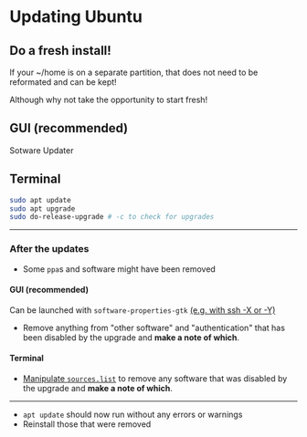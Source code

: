 # Updating Ubuntu

## Do a fresh install!

If your ~/home is on a separate partition, that does not need to be reformated and can be kept!

Although why not take the opportunity to start fresh!

## GUI (recommended)

Sotware Updater

## Terminal
```bash
sudo apt update
sudo apt upgrade
sudo do-release-upgrade # -c to check for upgrades
```

---

### After the updates
* Some `ppa`s and software might have been removed
#### GUI (recommended)
Can be launched with `software-properties-gtk` [(e.g. with ssh -X or -Y)](../SSHDisplay.md)
* Remove anything from "other software" and "authentication" that has been disabled by the upgrade and **make a note of which**.

#### Terminal
* [Manipulate `sources.list`](ManagingInstalls.md) to remove any software that was disabled by the upgrade and **make a note of which**.

---

* `apt update` should now run without any errors or warnings
* Reinstall those that were removed
